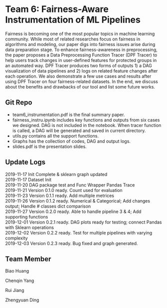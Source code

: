 # Team 6: Fairness-Aware Instrumentation of ML Pipelines
Fairness is becoming one of the most popular topics in machine learning community. While most of related researches focus on fairness in algorithms and modeling, our paper digs into fairness issues arise during data preparation stage. To enhance fairness-awareness in preprocessing, the paper proposes a Data Preprocessing Function Tracer (DPF Tracer) to help users track changes in user-defined features for protected groups in an automated way. DPF Tracer produces two forms of outputs 1) a DAG visualization of data pipelines and 2) logs on related feature changes after each operation. We also demonstrate a few use cases and results after using DPF Tracer on four fairness-related datasets. In the end, we discuss about the benefits and drawbacks of our tool and list some future works.  

## Git Repo
- team6_instrumentation.pdf is the final summary paper. 
- fairness_instru.ipynb includes key functions and outputs from six cases we designed. DAG is not included in the notebook. When tracer function is called, a DAG will be generated and saved in current directory.
- utils.py contains all the support functions.
- Graphs has the collection of codes, DAG and output logs.  
- slides.pdf is the presentation slides.  

## Update Logs  
2019-11-17 Init Complete & sklearn graph updated    
2019-11-17 Dataset Init  
2019-11-20 DAG package test and Func Wrapper Pandas Trace   
2019-11-21 Version 0.1.0 ready. Count used for evaluation   
2019-11-23 Version 0.1.1 ready. Add multiple metrices   
2019-11-26 Version 0.1.2 ready. Numerical & Categorical; Add changes output; Handle # classes dict comparison   
2019-11-27 Version 0.2.0 ready. Able to handle pipeline 3 & 4; Add supporting functions   
2019-12-01 Version 0.2.1 ready. DAG plots ready for testing; connect Pandas with Sklearn operations  
2019-12-02 Version 0.2.2 ready. Test for multiple pipelines with varying complexity   
2019-12-03 Version 0.2.3 ready. Bug fixed and graph generated.   



## Team Member

Biao Huang  

Chenqin Yang  

Rui Jiang  

Zhengyuan Ding  









   

